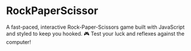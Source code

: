 # RockPaperScissor
A fast-paced, interactive Rock-Paper-Scissors game built with JavaScript and styled to keep you hooked. 🎮 Test your luck and reflexes against the computer!
